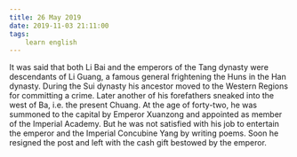 ```yaml
---
title: 26 May 2019
date: 2019-11-03 21:11:00
tags:
    learn english
---
```

It was said that both Li Bai and the
emperors of the Tang dynasty were descendants of Li Guang, a famous general
frightening the Huns in the Han dynasty. During the Sui dynasty his ancestor
moved to the Western Regions for committing a crime. Later another of his
forefathers sneaked into the west of Ba, i.e. the present Chuang. At the age of
forty-two,
he was summoned to the capital by Emperor Xuanzong and appointed as member of
the Imperial Academy. But he was not satisfied with his job to entertain the
emperor and the Imperial Concubine Yang by writing poems. Soon he resigned the
post and left with the cash gift bestowed by the emperor. 
